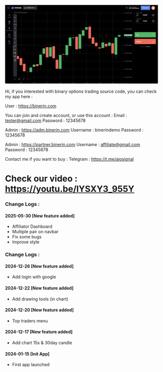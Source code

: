 <img src="https://github.com/rafael110706/Binary-Options-Trading-Source-Code/blob/main/Screenshot%202024-12-27%20at%2014.02.11.png">

Hi, if you interested with binary options trading source code, you can check my app here :

User : https://binerin.com

You can join and create account, or use this account :
Email : tester@gmail.com
Password : 12345678

Admin : https://adm.binerin.com
Username : binerindemo
Password : 12345678

Admin : https://partner.binerin.com
Username : affiliate@gmail.com
Password : 12345678

Contact me if you want to buy : 
Telegram : https://t.me/aiosignal

Check our video : https://youtu.be/lYSXY3_955Y
=============================================================================

<h3>Change Logs :</h3>
<h4>2025-05-30 [New feature added]</h4>
<ul>
  <li>Affiliator Dashboard</li>
  <li>Multiple pair on navbar</li>
  <li>Fix some bugs</li>
  <li>Improve style</li>
</ul>

<h3>Change Logs :</h3>
<h4>2024-12-26 [New feature added]</h4>
<ul>
  <li>Add login with google</li>
</ul>

<h4>2024-12-22 [New feature added]</h4>
<ul>
  <li>Add drawing tools (in chart)</li>
</ul>

<h4>2024-12-20 [New feature added]</h4>
<ul>
  <li>Top traders menu</li>
</ul>

<h4>2024-12-17 [New feature added]</h4>
<ul>
  <li>Add chart 15s & 30day candle</li>
</ul>

<h4>2024-01-15 [Init App]</h4>
<ul>
  <li>First app launched</li>
</ul>


